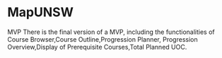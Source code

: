 # MapUNSW
MVP
There is the final version of a MVP,
including the functionalities of Course Browser,Course Outline,Progression Planner,
Progression Overview,Display of Prerequisite Courses,Total Planned UOC.
